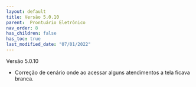```yaml
---
layout: default
title: Versão 5.0.10
parent:  Prontuário Eletrônico
nav_order: 8
has_children: false
has_toc: true
last_modified_date: "07/01/2022"
---
```



Versão 5.0.10

* Correção de cenário onde ao acessar alguns atendimentos a tela ficava branca.

